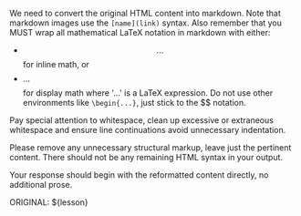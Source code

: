 We need to convert the original HTML content into markdown.
Note that markdown images use the `[name](link)` syntax.
Also remember that you MUST wrap all mathematical LaTeX notation in markdown with either:
- $$ ... $$ for inline math, or
- $$$$ ... $$$$ for display math
where '...' is a LaTeX expression. Do not use other environments like `\begin{...}`, just stick to the $$ notation.

Pay special attention to whitespace, clean up excessive or extraneous whitespace and ensure line continuations avoid unnecessary indentation.

Please remove any unnecessary structural markup, leave just the pertinent content.
There should not be any remaining HTML syntax in your output.

Your response should begin with the reformatted content directly, no additional prose.

ORIGINAL:
${lesson}